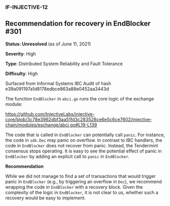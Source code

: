 ### IF-INJECTIVE-12
## Recommendation for recovery in EndBlocker #301

**Status: Unresolved** (as of June 11, 2021)

**Severity**: High

**Type**: Distributed System Reliability and Fault Tolerance

**Difficulty**: High

Surfaced from Informal Systems IBC Audit of hash e39a091197a1d8178edbce863a88e0452aa3443d

The function `EndBlocker` in `abci.go` runs the core logic of the exchange module:

https://github.com/InjectiveLabs/injective-core/blob/3c78e3962dbf3aa51fd3c283528ce6e5c6ce7602/injective-chain/modules/exchange/abci.go#L19-L139

The code that is called in `EndBlocker` can potentially call `panic`. For instance, the code in `sdk.Dec` may panic on overflow. In contrast to IBC handlers, the code in `EndBlocker` does not recover from panic. Instead, the Tendermint consensus stops operating. It is easy to see the potential effect of panic in `EndBlocker` by adding an explicit call to `panic` in `EndBlocker`.

**Recommendation**

While we did not manage to find a set of transactions that would trigger panic in `EndBlocker` (e.g., by triggering an overflow in `Dec`), we recommend wrapping the code in `EndBlocker` with a recovery block. Given the complexity of the logic in `EndBlocker`, it is not clear to us, whether such a recovery would be easy to implement.
